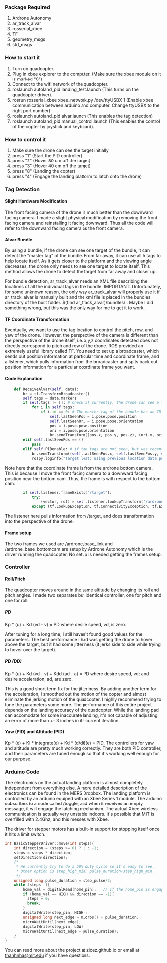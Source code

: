 ### Package Required
1. Ardrone Autonomy
2. ar_track_alvar
3. rosserial_xbee
4. TF
5. geometry_msgs
6. std_msgs

### How to start it
1. Turn on quadcopter.
2. Plug in xbee explorer to the computer. (Make sure the xbee module on it is marked "0")
3. Connect to the wifi network of the quadcopter.
4. roslaunch autoland_pid landing_test.launch (This turns on the quadcopter driver).
5. rosrun rosserial_xbee xbee_network.py /dev/ttyUSBX 1 (Enable xbee communication between arduino and computer. Change ttyUSBX to the right port number)
6. roslaunch autoland_pid alvar.launch (This enables the tag detection)
7. roslaunch autoland_pid manual_control.launch (This enables the control of the copter by joystick and keyboard).

### How to control it
1. Make sure the drone can see the target initially
2. press "1" (Start the PID controller)
3. press "2" (Hover 80 cm off the target)
4. press "3" (Hover 40 cm off the target)
5. press "8" (Landing the copter)
6. press "4" (Engage the landing platform to latch onto the drone)

### Tag Detection

#### Slight Hardware Modification
The front facing camera of the drone is much better than the downward facing camera. I made a slight physical modification by removing the front facing camera and reinstalling it facing downward.
Thus all the code will refer to the downward facing camera as the front camera.

#### Alvar Bundle
By using a bundle, if the drone can see one target of the bundle, it can detect the "master tag" of the bundle. From far away, it can use all 5 tags to help locate itself. As it gets closer to the platform
 and the viewing angle decreases, the drone only needs to see one target to locate itself. This method allows the drone to detect the target from far away and closer up.

For bundle detection, ar_track_alvar needs an XML file describing the locations of all the individual tags in the bundle.
IMPORTANT: Unfortunately, for some unknown reason, the only way ar_track_alvar will properly use it if ar_track_alvar is manually built and the xml file is placed in the bundles directory of the built folder.
$(find ar_track_alvar)/bundles/ . Maybe I did something wrong, but this was the only way for me to get it to work.

#### TF Coordinate Transformation
Eventually, we want to use the tag location to control the pitch, row, and yaw of the drone. However, the perspective of the camera is different than the perspective of the drone itself, i.e. x,y,z coordinates
detected does not directly correspond to pitch and row of the drone. ROS provided an extremely useful library called TF. You need to set up a broadcaster, which sends out position information at particular time
and coordinate frame, and a listener, which pulls information from the broadcaster and spits back out position information for a particular coordinate frame you want.

#### Code Explanation
```python
    def ReceiveAlvar(self, data):
        br = tf.TransformBroadcaster()
        self.tags = data.markers
        if self.tags != []: # Check if currently, the drone can see a target or not.
            for i in self.tags:
                if i.id == 0: # The master tag of the bundle has an ID 0
                    self.lastSeenPos = i.pose.pose.position
                    self.lastSeenOri = i.pose.pose.orientation
                    pos = i.pose.pose.position
                    ori = i.pose.pose.orientation
                    br.sendTransform((pos.x, pos.y, pos.z), (ori.x, ori.y, ori.z, ori.w), rospy.Time.now(), "target", "ardrone_base_bottomcam") #Sending out position information from coordinate frame of the ardrone_base_bottomcam
        elif self.lastSeenPos == ():
            pass
        elif self.PIDenable: # if the tags are not seen, but was recently seen, it sends out last position seen.
            br.sendTransform((self.lastSeenPos.x, self.lastSeenPos.y, self.lastSeenPos.z), (self.lastSeenOri.x, self.lastSeenOri.y, self.lastSeenOri.z, self.lastSeenOri.w), rospy.Time.now(), "target", "ardrone_base_bottomcam")
            rospy.loginfo("Target lost: using previous location data point")
```
Note here that the coordinate frame is from the ardrone bottom camera. This is because I move the front facing camera to a downward facing position near the bottom cam. Thus, the frame is with respect to the bottom cam.

```python
        if self.listener.frameExists("/target"):
            try:
                (vector, rot) = self.listener.lookupTransform('/ardrone_base_link', "/target", rospy.Time(0))
            except (tf.LookupException, tf.ConnectivityException, tf.ExtrapolationException):
```
The listener here pulls information from /target, and does transformation into the perspective of the drone.

#### Frame setup
The two frames we used are /ardrone_base_link and /ardrone_base_bottomcam are setup by Ardrone Autonomy which is the driver running the quadcopter. No setup is needed getting the frames setup.

### Controller

#### Roll/Pitch
The quadcopter moves around in the same altitude by changing its roll and pitch angles. I made two separates but identical controller, one for pitch and one for roll.

##### PD
Kp * (u) + Kd (vd - v) = PD where desire speed, vd, is zero.

After tuning for a long time, I still haven't found good values for the parameters. The best performance I had was getting the drone to hover above the target, but it had some
jitteriness (it jerks side to side while trying to hover over the target).
##### PD (DD)
Kp * (u) + Kd (vd - v) + Kdd (ad - a) = PD where desire speed, vd; and desire acceleration, ad, are zero.

This is a good short term fix for the jitteriness. By adding another term for the acceleration, I smoothed out the motion of the copter and almost eliminate the jerking motion of the quadcopter. I highly
recommend trying to tune the parameters some more. The performance of this entire project depends on the landing accuracy of the quadcopter. While the landing pad can accomodate for some inaccurate landing,
it's not capable of adjusting an error of more than +- 3 inches in its current iteration.

#### Yaw (PID) and Altitude (PID)
Kp * (e) + Ki * integrate(e) + Kd * (d/dt)(e) = PID.
The controllers for yaw and altitude are pretty much working correctly. They are both PID controller, and their parameters are tuned enough so that it's working well enough for our purpose.

### Arduino Code
The electronics on the actual landing platform is almost completely independent from everything else. A more detailed description of the electronics can be found in the MERS Dropbox. The landing platform
is controlled by an arduino equiped with an Xbee Series 1 module. The arduino subscribes to a node called /toggle, and when it receives an empty message, it will engage the latching mechanism. The actual
Xbee wireless communication is actually very unstable indoors. It's possible that MIT is overfilled with 2.4Ghz, and this messes with Xbee.

The driver for stepper motors has a built-in support for stopping itself once it hits a limit switch.
``` C
int BasicStepperDriver::move(int steps){
    int direction = (steps >= 0) ? 1 : -1;
    steps = steps * direction;
    setDirection(direction);
    /*
     * We currently try to do a 50% duty cycle so it's easy to see.
     * Other option is step_high_min, pulse_duration-step_high_min.
     */
    unsigned long pulse_duration = step_pulse/2;
    while (steps--){
        home_val = digitalRead(home_pin);   // If the home_pin is engage and the motor is trying to move more toward the "home" position, it will reset the amount of steps to 0.
        if (home_val == HIGH && direction == -1){
          steps = 0;
          break;
        }
        digitalWrite(step_pin, HIGH);
        unsigned long next_edge = micros() + pulse_duration;
        microWaitUntil(next_edge);
        digitalWrite(step_pin, LOW);
        microWaitUntil(next_edge + pulse_duration);
    }
}
```
You can read more about the project at zicez.github.io or email at thanhnha@mit.edu if you have questions.